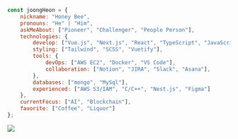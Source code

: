 ```javascript
const joongHeon = {
    nickname: "Honey Bee",
    pronouns: "He" | "Him",
    askMeAbout: ["Pioneer", "Challenger", "People Person"],
    technologies: {
        develop: ["Vue.js", "Next.js", "React", "TypeScript", "JavaScript", "Python", "Solidity"],
        styling: ["Tailwind", "SCSS", "Vuetify"],
        tools: {
            devOps: ["AWS EC2", "Docker", "VS Code"],
            collaboration: ["Notion", "JIRA", "Slack", "Asana"],
        },
        databases: ["mongo", "MySql"],
        experienced: ["AWS S3/IAM", "C/C++", "Nest.js", "Figma"]
    },
    currentFocus: ["AI", "Blockchain"],
    favorite: ["Coffee", "Liquor"]
};
```
<a href="https://myhoneyhouse.tistory.com" target="_blank"><img src="https://img.shields.io/badge/HoneyComb-000000?style=social&logo=tistory"/></a><br>
